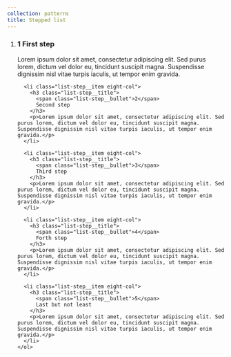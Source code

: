 ```yaml
---
collection: patterns
title: Stepped list
---
```


<div class="row">
    <ol class="list-step">
      <li class="list-step__item eight-col">
        <h3 class="list-step__title">
          <span class="list-step__bullet">1</span>
          First step
        </h3>
        <p>Lorem ipsum dolor sit amet, consectetur adipiscing elit. Sed purus lorem, dictum vel dolor eu, tincidunt suscipit magna. Suspendisse dignissim nisl vitae turpis iaculis, ut tempor enim gravida.</p>
      </li>

      <li class="list-step__item eight-col">
        <h3 class="list-step__title">
          <span class="list-step__bullet">2</span>
          Second step
        </h3>
        <p>Lorem ipsum dolor sit amet, consectetur adipiscing elit. Sed purus lorem, dictum vel dolor eu, tincidunt suscipit magna. Suspendisse dignissim nisl vitae turpis iaculis, ut tempor enim gravida.</p>
      </li>

      <li class="list-step__item eight-col">
        <h3 class="list-step__title">
          <span class="list-step__bullet">3</span>
          Third step
        </h3>
        <p>Lorem ipsum dolor sit amet, consectetur adipiscing elit. Sed purus lorem, dictum vel dolor eu, tincidunt suscipit magna. Suspendisse dignissim nisl vitae turpis iaculis, ut tempor enim gravida.</p>
      </li>

      <li class="list-step__item eight-col">
        <h3 class="list-step__title">
          <span class="list-step__bullet">4</span>
          Forth step
        </h3>
        <p>Lorem ipsum dolor sit amet, consectetur adipiscing elit. Sed purus lorem, dictum vel dolor eu, tincidunt suscipit magna. Suspendisse dignissim nisl vitae turpis iaculis, ut tempor enim gravida.</p>
      </li>

      <li class="list-step__item eight-col">
        <h3 class="list-step__title">
          <span class="list-step__bullet">5</span>
          Last but not least
        </h3>
        <p>Lorem ipsum dolor sit amet, consectetur adipiscing elit. Sed purus lorem, dictum vel dolor eu, tincidunt suscipit magna. Suspendisse dignissim nisl vitae turpis iaculis, ut tempor enim gravida.</p>
      </li>
    </ol>
</div>
